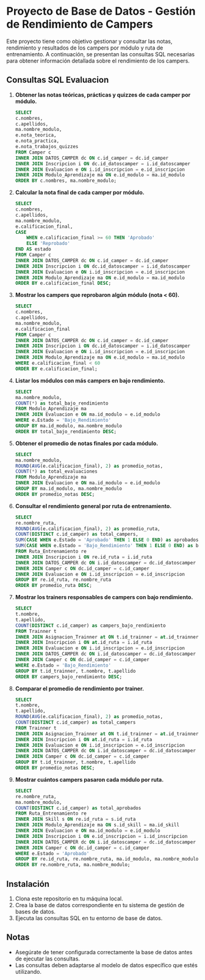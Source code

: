 # Proyecto de Base de Datos - Gestión de Rendimiento de Campers

Este proyecto tiene como objetivo gestionar y consultar las notas, rendimiento y resultados de los campers por módulo y ruta de entrenamiento. A continuación, se presentan las consultas SQL necesarias para obtener información detallada sobre el rendimiento de los campers.

## Consultas SQL Evaluacion

1. **Obtener las notas teóricas, prácticas y quizzes de cada camper por módulo.**
    ```sql
    SELECT 
    c.nombres, 
    c.apellidos,
    ma.nombre_modulo,
    e.nota_teorica,
    e.nota_practica,
    e.nota_trabajos_quizzes
    FROM Camper c
    INNER JOIN DATOS_CAMPER dc ON c.id_camper = dc.id_camper
    INNER JOIN Inscripcion i ON dc.id_datoscamper = i.id_datoscamper
    INNER JOIN Evaluacion e ON i.id_inscripcion = e.id_inscripcion
    INNER JOIN Modulo_Aprendizaje ma ON e.id_modulo = ma.id_modulo
    ORDER BY c.nombres, ma.nombre_modulo;
    ```

2. **Calcular la nota final de cada camper por módulo.**
    ```sql
    SELECT 
    c.nombres,
    c.apellidos,
    ma.nombre_modulo,
    e.calificacion_final,
    CASE 
        WHEN e.calificacion_final >= 60 THEN 'Aprobado'
        ELSE 'Reprobado'
    END AS estado
    FROM Camper c
    INNER JOIN DATOS_CAMPER dc ON c.id_camper = dc.id_camper
    INNER JOIN Inscripcion i ON dc.id_datoscamper = i.id_datoscamper
    INNER JOIN Evaluacion e ON i.id_inscripcion = e.id_inscripcion
    INNER JOIN Modulo_Aprendizaje ma ON e.id_modulo = ma.id_modulo
    ORDER BY e.calificacion_final DESC;
    ```

3. **Mostrar los campers que reprobaron algún módulo (nota < 60).**
    ```sql
    SELECT 
    c.nombres,
    c.apellidos,
    ma.nombre_modulo,
    e.calificacion_final
    FROM Camper c
    INNER JOIN DATOS_CAMPER dc ON c.id_camper = dc.id_camper
    INNER JOIN Inscripcion i ON dc.id_datoscamper = i.id_datoscamper
    INNER JOIN Evaluacion e ON i.id_inscripcion = e.id_inscripcion
    INNER JOIN Modulo_Aprendizaje ma ON e.id_modulo = ma.id_modulo
    WHERE e.calificacion_final < 60
    ORDER BY e.calificacion_final;
    ```

4. **Listar los módulos con más campers en bajo rendimiento.**
    ```sql
    SELECT 
    ma.nombre_modulo,
    COUNT(*) as total_bajo_rendimiento
    FROM Modulo_Aprendizaje ma
    INNER JOIN Evaluacion e ON ma.id_modulo = e.id_modulo
    WHERE e.Estado = 'Bajo_Rendimiento'
    GROUP BY ma.id_modulo, ma.nombre_modulo
    ORDER BY total_bajo_rendimiento DESC;
    ```

5. **Obtener el promedio de notas finales por cada módulo.**
    ```sql
    SELECT 
    ma.nombre_modulo,
    ROUND(AVG(e.calificacion_final), 2) as promedio_notas,
    COUNT(*) as total_evaluaciones
    FROM Modulo_Aprendizaje ma
    INNER JOIN Evaluacion e ON ma.id_modulo = e.id_modulo
    GROUP BY ma.id_modulo, ma.nombre_modulo
    ORDER BY promedio_notas DESC;
    ```

6. **Consultar el rendimiento general por ruta de entrenamiento.**
    ```sql
    SELECT 
    re.nombre_ruta,
    ROUND(AVG(e.calificacion_final), 2) as promedio_ruta,
    COUNT(DISTINCT c.id_camper) as total_campers,
    SUM(CASE WHEN e.Estado = 'Aprobado' THEN 1 ELSE 0 END) as aprobados,
    SUM(CASE WHEN e.Estado = 'Bajo_Rendimiento' THEN 1 ELSE 0 END) as bajo_rendimiento
    FROM Ruta_Entrenamiento re
    INNER JOIN Inscripcion i ON re.id_ruta = i.id_ruta
    INNER JOIN DATOS_CAMPER dc ON i.id_datoscamper = dc.id_datoscamper
    INNER JOIN Camper c ON dc.id_camper = c.id_camper
    INNER JOIN Evaluacion e ON i.id_inscripcion = e.id_inscripcion
    GROUP BY re.id_ruta, re.nombre_ruta
    ORDER BY promedio_ruta DESC;
    ```

7. **Mostrar los trainers responsables de campers con bajo rendimiento.**
    ```sql
    SELECT 
    t.nombre,
    t.apellido,
    COUNT(DISTINCT c.id_camper) as campers_bajo_rendimiento
    FROM Trainner t
    INNER JOIN Asignacion_Trainner at ON t.id_trainner = at.id_trainner
    INNER JOIN Inscripcion i ON at.id_ruta = i.id_ruta
    INNER JOIN Evaluacion e ON i.id_inscripcion = e.id_inscripcion
    INNER JOIN DATOS_CAMPER dc ON i.id_datoscamper = dc.id_datoscamper
    INNER JOIN Camper c ON dc.id_camper = c.id_camper
    WHERE e.Estado = 'Bajo_Rendimiento'
    GROUP BY t.id_trainner, t.nombre, t.apellido
    ORDER BY campers_bajo_rendimiento DESC;
    ```

8. **Comparar el promedio de rendimiento por trainer.**
    ```sql
    SELECT 
    t.nombre,
    t.apellido,
    ROUND(AVG(e.calificacion_final), 2) as promedio_notas,
    COUNT(DISTINCT c.id_camper) as total_campers
    FROM Trainner t
    INNER JOIN Asignacion_Trainner at ON t.id_trainner = at.id_trainner
    INNER JOIN Inscripcion i ON at.id_ruta = i.id_ruta
    INNER JOIN Evaluacion e ON i.id_inscripcion = e.id_inscripcion
    INNER JOIN DATOS_CAMPER dc ON i.id_datoscamper = dc.id_datoscamper
    INNER JOIN Camper c ON dc.id_camper = c.id_camper
    GROUP BY t.id_trainner, t.nombre, t.apellido
    ORDER BY promedio_notas DESC;
    ```


10. **Mostrar cuántos campers pasaron cada módulo por ruta.**
    ```sql
    SELECT 
    re.nombre_ruta,
    ma.nombre_modulo,
    COUNT(DISTINCT c.id_camper) as total_aprobados
    FROM Ruta_Entrenamiento re
    INNER JOIN Skill s ON re.id_ruta = s.id_ruta
    INNER JOIN Modulo_Aprendizaje ma ON s.id_skill = ma.id_skill
    INNER JOIN Evaluacion e ON ma.id_modulo = e.id_modulo
    INNER JOIN Inscripcion i ON e.id_inscripcion = i.id_inscripcion
    INNER JOIN DATOS_CAMPER dc ON i.id_datoscamper = dc.id_datoscamper
    INNER JOIN Camper c ON dc.id_camper = c.id_camper
    WHERE e.Estado = 'Aprobado'
    GROUP BY re.id_ruta, re.nombre_ruta, ma.id_modulo, ma.nombre_modulo
    ORDER BY re.nombre_ruta, ma.nombre_modulo;
    ```

## Instalación

1. Clona este repositorio en tu máquina local.
2. Crea la base de datos correspondiente en tu sistema de gestión de bases de datos.
3. Ejecuta las consultas SQL en tu entorno de base de datos.

## Notas

- Asegúrate de tener configurada correctamente la base de datos antes de ejecutar las consultas.
- Las consultas deben adaptarse al modelo de datos específico que estés utilizando.
